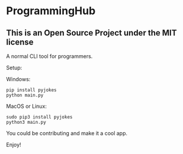 # ProgrammingHub

## This is an Open Source Project under the MIT license

A normal CLI tool for programmers.

Setup:

Windows:
```
pip install pyjokes
python main.py
```
MacOS or Linux: 
```
sudo pip3 install pyjokes
python3 main.py
```

You could be contributing and make it a cool app.

Enjoy!
